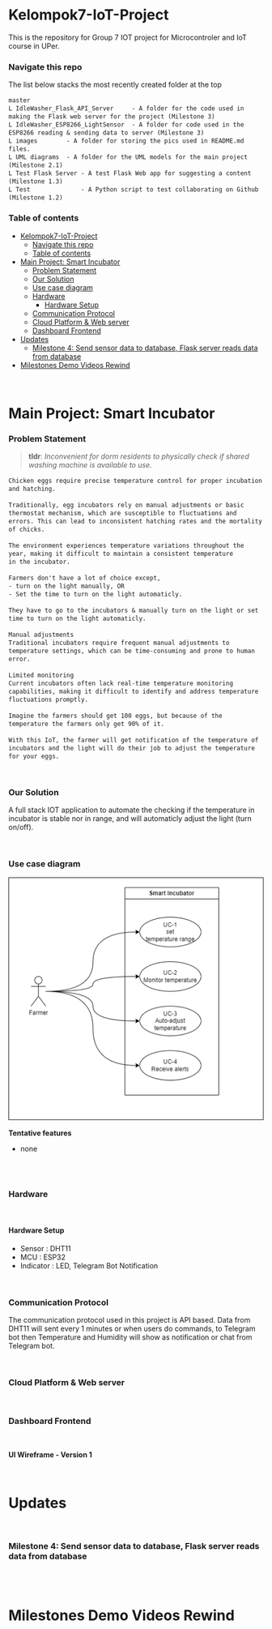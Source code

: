 # Kelompok7-IoT-Project

This is the repository for Group 7 IOT project for Microcontroler and IoT course in UPer.

### Navigate this repo

The list below stacks the most recently created folder at the top

```
master
L IdleWasher_Flask_API_Server     - A folder for the code used in making the Flask web server for the project (Milestone 3)
L IdleWasher_ESP8266_LightSensor  - A folder for code used in the ESP8266 reading & sending data to server (Milestone 3)
L images        - A folder for storing the pics used in README.md files.
L UML diagrams  - A folder for the UML models for the main project (Milestone 2.1)
L Test Flask Server - A test Flask Web app for suggesting a content (Milestone 1.3)
L Test              - A Python script to test collaborating on Github (Milestone 1.2)
```

### Table of contents

- [Kelompok7-IoT-Project](#kelompok7-iot-project)
    - [Navigate this repo](#navigate-this-repo)
    - [Table of contents](#table-of-contents)
- [Main Project: Smart Incubator ](#main-project-smart-incubator-)
    - [Problem Statement ](#problem-statement-)
    - [Our Solution ](#our-solution-)
    - [Use case diagram ](#use-case-diagram-)
    - [Hardware ](#hardware-)
      - [Hardware Setup ](#hardware-setup-)
    - [Communication Protocol ](#communication-protocol-)
    - [Cloud Platform \& Web server ](#cloud-platform--web-server-)
    - [Dashboard Frontend ](#dashboard-frontend-)
- [Updates ](#updates-)
    - [Milestone 4: Send sensor data to database, Flask server reads data from database ](#milestone-4-send-sensor-data-to-database-flask-server-reads-data-from-database-)
- [Milestones Demo Videos Rewind ](#milestones-demo-videos-rewind-)

<br/>

# Main Project: Smart Incubator <a name="project"></a>

### Problem Statement <a name="prob"></a>

> **tldr**: _Inconvenient for dorm residents to physically check if shared washing machine is available to use._

```
Chicken eggs require precise temperature control for proper incubation and hatching.

Traditionally, egg incubators rely on manual adjustments or basic thermostat mechanism, which are susceptible to fluctuations and errors. This can lead to inconsistent hatching rates and the mortality of chicks.

The environment experiences temperature variations throughout the year, making it difficult to maintain a consistent temperature in the incubator.

Farmers don't have a lot of choice except,
- turn on the light manually, OR
- Set the time to turn on the light automaticly.

They have to go to the incubators & manually turn on the light or set time to turn on the light automaticly.

Manual adjustments
Traditional incubators require frequent manual adjustments to temperature settings, which can be time-consuming and prone to human error.

Limited monitoring
Current incubators often lack real-time temperature monitoring capabilities, making it difficult to identify and address temperature fluctuations promptly.

Imagine the farmers should get 100 eggs, but because of the temperature the farmers only get 90% of it.

With this IoT, the farmer will get notification of the temperature of incubators and the light will do their job to adjust the temperature for your eggs.
```

<br/>

### Our Solution <a name="sol"></a>

A full stack IOT application to automate the checking if the temperature in incubator is stable nor in range, and will automaticly adjust the light (turn on/off).

<br/>

### Use case diagram <a name="uc"></a>

![Use case diagram](https://github.com/Aryasharii/Kelompok7-IoT-Project/blob/master/UML%20Diagram/Use%20Case%20Diagram_IoTProject.png)

**Tentative features**

- none
<br/>

<!-- ### System Architecture <a name="sysarc"></a>
![Overview of the tech stack](https://github.com/Rekanice/swe-G2-iot-project/blob/e0d91b83c3a7868e55449eced2450638003cc4a4/images/system_arch_pic.png) -->

<br/>

### Hardware <a name="hw"></a>

<!-- ```
- Sensor : RGB light sensor module
- MCU    : NodeMCUv1 ESP8266
``` -->
<!-- ![Light Module sensor from Cytron](https://github.com/Rekanice/swe-G2-iot-project/blob/f124691cfb8c146144e130dbb8553d363e562a06/images/light_sensor_module.jpg)
![NodeMCU ESP8266](https://github.com/Rekanice/swe-G2-iot-project/blob/e8a1b532913f9c267a11f2c236fd56e05f51c070/images/nodemcu_ESP8266.jpg) -->

<br/>

#### Hardware Setup <a name="hwsetup"></a>

<!-- ![Device setup](https://github.com/Rekanice/swe-G2-iot-project/blob/d76a08e94ea6444962755b7ac9bf270c3a8d7b9a/images/device_setup.jpg) -->
- Sensor    : DHT11
- MCU       : ESP32
- Indicator : LED, Telegram Bot Notification

<br/>

### Communication Protocol <a name="comm"></a>

The communication protocol used in this project is API based. Data from DHT11 will sent every 1 minutes or when users do commands, to Telegram bot then Temperature and Humidity will show as notification or chat from Telegram bot. 

<br/>

### Cloud Platform & Web server <a name="cloud"></a>

<!-- ```
Backend framework      : Flask
Cloud hosting platform : Heroku
```
Check out our Flask toy app [here](https://tell-me-something-flask-app.herokuapp.com/)

Check out our Django toy app [here](https://this-is-django-1.herokuapp.com/)

Here is a [video](https://youtu.be/oEzaFD8RCEE) of deploying the Flask/Deploy app in Heroku.

This is the accompanying article on [Deploying the Flask / Django app in Heroku](https://github.com/Rekanice/swe-G2-iot-project/blob/f4e41c6ab807bea9e7c15f0c16e89c8eff10dd4d/Deploying-on-Heroku.md). -->

<br/>

### Dashboard Frontend <a name="ui"></a>

<!-- ```
Web    : Basic HTML-CSS-JS
Mobile : MIT Inventor
```

Here is a [demo video](https://www.youtube.com/watch?v=bYe--Yvlxbc) of the mobile app prototype made in MIT App Inventor. -->

<br/>

**UI Wireframe - Version 1**

<!-- [Figma Design of the UI](https://www.figma.com/file/upOI1YDz3MclTJADYTzi7z/Figma-UI?node-id=0%3A1)


![page1](https://github.com/Rekanice/swe-G2-iot-project/blob/c0d8e5974da57e7b26fbca8b5b33419303bdb059/images/figma_v1_page1.png)
![page2](https://github.com/Rekanice/swe-G2-iot-project/blob/c0d8e5974da57e7b26fbca8b5b33419303bdb059/images/figma_v1_page2.png)
![page3](https://github.com/Rekanice/swe-G2-iot-project/blob/c0d8e5974da57e7b26fbca8b5b33419303bdb059/images/figma_v1_page3.png)
![page4](https://github.com/Rekanice/swe-G2-iot-project/blob/c0d8e5974da57e7b26fbca8b5b33419303bdb059/images/figma_v1_page4.png)
![page5](https://github.com/Rekanice/swe-G2-iot-project/blob/c0d8e5974da57e7b26fbca8b5b33419303bdb059/images/figma_v1_page5.png) -->

<br/>

# Updates <a name="updates"></a>

<!-- ### Milestone 3: Send sensor data directly to Flask server <a name="mi3"></a>

The ESP8266 sends the light sensor data to the Flask web server hosted on Heroku via HTTP POST requests. The Flask web app dynamically updates the status of the washing machine display box, with a ~5s delay (this is negligible in real use case) without the user needing to refresh the page.

[Heroku web app](https://idle-washer.herokuapp.com/)

[Demo video for milestone 3](https://youtu.be/WuiT0wlSRcE)

![Sensor setup](https://github.com/Rekanice/swe-G2-iot-project/blob/bbef47352ffa9df50c8eafda36a5559154607df4/images/ldr.jpg)

![Flask web server UI](https://github.com/Rekanice/swe-G2-iot-project/blob/bbef47352ffa9df50c8eafda36a5559154607df4/images/flaskwebhtml.png) -->

<br/>

### Milestone 4: Send sensor data to database, Flask server reads data from database <a name="mi4"></a>

<!-- The ESP8266 sends the light sensor data to the Flask web server hosted on Heroku via HTTP POST requests. The Flask server has a dedicated url to accept & parse the POST request & store the data into the connected PostgreSQL database. The Flask web app dynamically updates the UI by querying necessary data from the database, and processing them in the application to be delivered in the UI templates.

[Demo video for Milestone 4](https://youtu.be/-4hxKUfy3Ok)

Database tables design:
1. Washing_Machine : contains all the attributes about the washing machines.
![Washing Machine table](https://github.com/Rekanice/swe-G2-iot-project/blob/b5c75e600e6379d77504918cd4bc5cbfa9e4ab16/images/db_table_washing_machines.jpg)

2. Sensor_Log: records the detected light data from a given washing machine (identified by its wm_id), every 5 minutes. The two tables are linked by the wm_id column.


![Sensor log table](https://github.com/Rekanice/swe-G2-iot-project/blob/b5c75e600e6379d77504918cd4bc5cbfa9e4ab16/images/db_table_sensor_log.jpg)

![Flask web server UI](https://github.com/Rekanice/swe-G2-iot-project/blob/b5c75e600e6379d77504918cd4bc5cbfa9e4ab16/images/flask_webpage_with_static_heatmap.jpg) -->

<br/>

<!-- ### Milestone 5: Dashboard UI improvements <a name="mi5"></a>

From the feedback on the dashboard in milestone 4, these changes were made:
- more washing machine indicators
- a more recent timeline plot (hence, we went with the last hour readings in 5 minute intervals)
- a more dashboard box-style layout

All the data required by the dashboard to display are served via APIs in the Flask app.py. The necessary data are queried from the PostgreSQL database and processed before passing to the frontend.


The repository for cloning and reproducing our milestone 5 Flask app is transferred to a new repository ([link here](https://github.com/Rekanice/Check-WM-Dashboard)).


[Youtube Demo for Milestone 5](https://youtu.be/qwATc6cMqR8)

![How the new dashboard looks like](https://github.com/Rekanice/swe-G2-iot-project/blob/fe0e162c5e2c1b701822b52d4fc0dace6c6adb8d/new_dashboard.png) -->

<br/>

# Milestones Demo Videos Rewind <a name="rewind"></a>

<!-- 1. Milestone 1 [Part 1](https://youtu.be/BIsVwdGV0DI) [Part 2](https://youtu.be/cB8r0cHiGOs) [Part 3](https://youtu.be/qsbzFyFUOwY)
2. Milestone 2 [Heroku Deployment](https://youtu.be/oEzaFD8RCEE) [UI Prototype](https://www.youtube.com/watch?v=bYe--Yvlxbc)
3. [Milestone 3 video](https://youtu.be/WuiT0wlSRcE)
4. [Milestone 4 video](https://youtu.be/-4hxKUfy3Ok)
5. [Milestone 5 video](https://youtu.be/qwATc6cMqR8) -->
